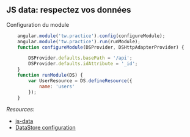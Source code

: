 ## JS data: respectez vos données

Configuration du module
``` js
    angular.module('tw.practice').config(configureModule);
    angular.module('tw.practice').run(runModule);
    function configureModule(DSProvider, DSHttpAdapterProvider) {

        DSProvider.defaults.basePath = '/api';
        DSProvider.defaults.idAttribute = '_id';
    }
    function runModule(DS) {
        var UserResource = DS.defineResource({
            name: 'users'
        });
    }
```

*Resources*:

* [js-data](http://www.js-data.io)
* [DataStore configuration](http://www.js-data.io/v2.8/docs/dsdefaults)



